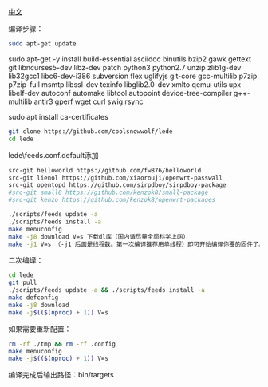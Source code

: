 [中文](https://p3terx.com/archives/build-openwrt-with-github-actions.html)

编译步骤：
```bash
sudo apt-get update
```
sudo apt-get -y install build-essential asciidoc binutils bzip2 gawk gettext git libncurses5-dev libz-dev patch python3 python2.7 unzip zlib1g-dev lib32gcc1 libc6-dev-i386 subversion flex uglifyjs git-core gcc-multilib p7zip p7zip-full msmtp libssl-dev texinfo libglib2.0-dev xmlto qemu-utils upx libelf-dev autoconf automake libtool autopoint device-tree-compiler g++-multilib antlr3 gperf wget curl swig rsync

sudo apt install ca-certificates
```bash
git clone https://github.com/coolsnowwolf/lede
cd lede
```
lede\feeds.conf.default添加
```bash
src-git helloworld https://github.com/fw876/helloworld
src-git lienol https://github.com/xiaorouji/openwrt-passwall
src-git opentopd https://github.com/sirpdboy/sirpdboy-package
#src-git small8 https://github.com/kenzok8/small-package
#src-git kenzo https://github.com/kenzok8/openwrt-packages
```
```bash
./scripts/feeds update -a
./scripts/feeds install -a
make menuconfig
make -j8 download V=s 下载dl库（国内请尽量全局科学上网）
make -j1 V=s （-j1 后面是线程数。第一次编译推荐用单线程）即可开始编译你要的固件了。
```
二次编译：
```bash
cd lede
git pull
./scripts/feeds update -a && ./scripts/feeds install -a
make defconfig
make -j8 download
make -j$(($(nproc) + 1)) V=s
```
如果需要重新配置：
```bash
rm -rf ./tmp && rm -rf .config
make menuconfig
make -j$(($(nproc) + 1)) V=s
```
编译完成后输出路径：bin/targets
